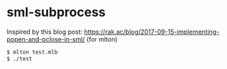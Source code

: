 # sml-subprocess

Inspired by this blog post: https://rak.ac/blog/2017-09-15-implementing-popen-and-pclose-in-sml/ (for mlton)

```sh
$ mlton test.mlb
$ ./test
```
